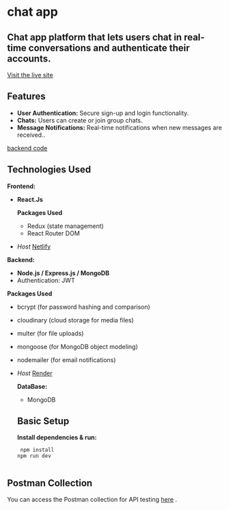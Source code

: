 # chat app 

## Chat app platform that lets users chat in real-time conversations and authenticate their accounts.
[Visit the live site](https://printerest-frontend.onrender.com/)
## Features
- **User Authentication:** Secure sign-up and login functionality.
- **Chats:** Users can create or join group chats.
- **Message Notifications:** Real-time notifications when new messages are received..


[backend code](https://github.com/Kar-thik-m/chat-backend)
## Technologies Used
**Frontend:**
- **React.Js**
  
  **Packages Used**
   - Redux (state management)
   - React Router DOM
   
 - *Host*
[Netlify](https://www.netlify.com/)

**Backend:**
- **Node.js / Express.js / MongoDB**
- Authentication:  JWT

**Packages Used**
- bcrypt (for password hashing and comparison)
- cloudinary (cloud storage for media files)
- multer (for file uploads)
- mongoose (for MongoDB object modeling)
- nodemailer (for email notifications)
 - *Host*
[Render]( https://render.com/)
  
   **DataBase:**
   - MongoDB

   ## Basic Setup
   
    **Install dependencies & run:**
    ```react
     npm install
   npm run dev
     
## Postman Collection

You can access the Postman collection for API testing [here](https://web.postman.co/workspace/e3f96904-9e8a-4a4e-8c76-a85e5673eb2e/overview)
  .



   
     
